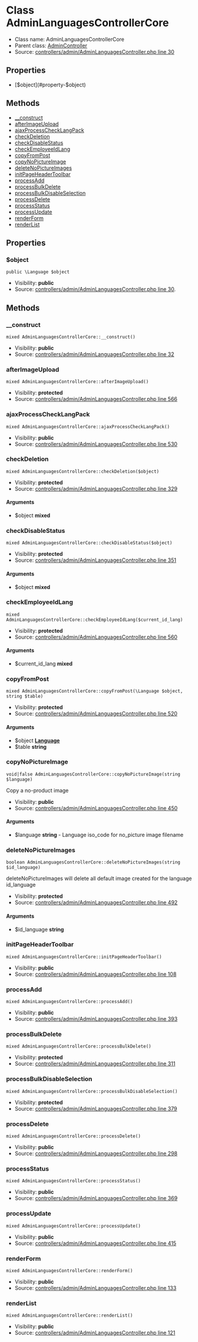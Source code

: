 Class AdminLanguagesControllerCore
=====================





* Class name: AdminLanguagesControllerCore
* Parent class: [AdminController](class.AdminControllerCore.md)
* Source: [controllers/admin/AdminLanguagesController.php line 30](https://github.com/PrestaShop/PrestaShop/blob/1.6.1.1/controllers/admin/AdminLanguagesController.php#L30)



Properties
----------

* [$object](#property-$object)

Methods
-------
* [__construct](#method-__construct)
* [afterImageUpload](#method-afterImageUpload)
* [ajaxProcessCheckLangPack](#method-ajaxProcessCheckLangPack)
* [checkDeletion](#method-checkDeletion)
* [checkDisableStatus](#method-checkDisableStatus)
* [checkEmployeeIdLang](#method-checkEmployeeIdLang)
* [copyFromPost](#method-copyFromPost)
* [copyNoPictureImage](#method-copyNoPictureImage)
* [deleteNoPictureImages](#method-deleteNoPictureImages)
* [initPageHeaderToolbar](#method-initPageHeaderToolbar)
* [processAdd](#method-processAdd)
* [processBulkDelete](#method-processBulkDelete)
* [processBulkDisableSelection](#method-processBulkDisableSelection)
* [processDelete](#method-processDelete)
* [processStatus](#method-processStatus)
* [processUpdate](#method-processUpdate)
* [renderForm](#method-renderForm)
* [renderList](#method-renderList)




Properties
----------


### <a name="property-$object"></a>$object

    public \Language $object





* Visibility: **public**
* Source: [controllers/admin/AdminLanguagesController.php line 30](https://github.com/PrestaShop/PrestaShop/blob/1.6.1.1/controllers/admin/AdminLanguagesController.php#L30).


Methods
-------


### <a name="method-__construct"></a>__construct

    mixed AdminLanguagesControllerCore::__construct()





* Visibility: **public**
* Source: [controllers/admin/AdminLanguagesController.php line 32](https://github.com/PrestaShop/PrestaShop/blob/1.6.1.1/controllers/admin/AdminLanguagesController.php#L32)




### <a name="method-afterImageUpload"></a>afterImageUpload

    mixed AdminLanguagesControllerCore::afterImageUpload()





* Visibility: **protected**
* Source: [controllers/admin/AdminLanguagesController.php line 566](https://github.com/PrestaShop/PrestaShop/blob/1.6.1.1/controllers/admin/AdminLanguagesController.php#L566)




### <a name="method-ajaxProcessCheckLangPack"></a>ajaxProcessCheckLangPack

    mixed AdminLanguagesControllerCore::ajaxProcessCheckLangPack()





* Visibility: **public**
* Source: [controllers/admin/AdminLanguagesController.php line 530](https://github.com/PrestaShop/PrestaShop/blob/1.6.1.1/controllers/admin/AdminLanguagesController.php#L530)




### <a name="method-checkDeletion"></a>checkDeletion

    mixed AdminLanguagesControllerCore::checkDeletion($object)





* Visibility: **protected**
* Source: [controllers/admin/AdminLanguagesController.php line 329](https://github.com/PrestaShop/PrestaShop/blob/1.6.1.1/controllers/admin/AdminLanguagesController.php#L329)


#### Arguments
* $object **mixed**



### <a name="method-checkDisableStatus"></a>checkDisableStatus

    mixed AdminLanguagesControllerCore::checkDisableStatus($object)





* Visibility: **protected**
* Source: [controllers/admin/AdminLanguagesController.php line 351](https://github.com/PrestaShop/PrestaShop/blob/1.6.1.1/controllers/admin/AdminLanguagesController.php#L351)


#### Arguments
* $object **mixed**



### <a name="method-checkEmployeeIdLang"></a>checkEmployeeIdLang

    mixed AdminLanguagesControllerCore::checkEmployeeIdLang($current_id_lang)





* Visibility: **protected**
* Source: [controllers/admin/AdminLanguagesController.php line 560](https://github.com/PrestaShop/PrestaShop/blob/1.6.1.1/controllers/admin/AdminLanguagesController.php#L560)


#### Arguments
* $current_id_lang **mixed**



### <a name="method-copyFromPost"></a>copyFromPost

    mixed AdminLanguagesControllerCore::copyFromPost(\Language $object, string $table)





* Visibility: **protected**
* Source: [controllers/admin/AdminLanguagesController.php line 520](https://github.com/PrestaShop/PrestaShop/blob/1.6.1.1/controllers/admin/AdminLanguagesController.php#L520)


#### Arguments
* $object **[Language](class.LanguageCore.md)**
* $table **string**



### <a name="method-copyNoPictureImage"></a>copyNoPictureImage

    void|false AdminLanguagesControllerCore::copyNoPictureImage(string $language)

Copy a no-product image



* Visibility: **public**
* Source: [controllers/admin/AdminLanguagesController.php line 450](https://github.com/PrestaShop/PrestaShop/blob/1.6.1.1/controllers/admin/AdminLanguagesController.php#L450)


#### Arguments
* $language **string** - Language iso_code for no_picture image filename



### <a name="method-deleteNoPictureImages"></a>deleteNoPictureImages

    boolean AdminLanguagesControllerCore::deleteNoPictureImages(string $id_language)

deleteNoPictureImages will delete all default image created for the language id_language



* Visibility: **protected**
* Source: [controllers/admin/AdminLanguagesController.php line 492](https://github.com/PrestaShop/PrestaShop/blob/1.6.1.1/controllers/admin/AdminLanguagesController.php#L492)


#### Arguments
* $id_language **string**



### <a name="method-initPageHeaderToolbar"></a>initPageHeaderToolbar

    mixed AdminLanguagesControllerCore::initPageHeaderToolbar()





* Visibility: **public**
* Source: [controllers/admin/AdminLanguagesController.php line 108](https://github.com/PrestaShop/PrestaShop/blob/1.6.1.1/controllers/admin/AdminLanguagesController.php#L108)




### <a name="method-processAdd"></a>processAdd

    mixed AdminLanguagesControllerCore::processAdd()





* Visibility: **public**
* Source: [controllers/admin/AdminLanguagesController.php line 393](https://github.com/PrestaShop/PrestaShop/blob/1.6.1.1/controllers/admin/AdminLanguagesController.php#L393)




### <a name="method-processBulkDelete"></a>processBulkDelete

    mixed AdminLanguagesControllerCore::processBulkDelete()





* Visibility: **protected**
* Source: [controllers/admin/AdminLanguagesController.php line 311](https://github.com/PrestaShop/PrestaShop/blob/1.6.1.1/controllers/admin/AdminLanguagesController.php#L311)




### <a name="method-processBulkDisableSelection"></a>processBulkDisableSelection

    mixed AdminLanguagesControllerCore::processBulkDisableSelection()





* Visibility: **protected**
* Source: [controllers/admin/AdminLanguagesController.php line 379](https://github.com/PrestaShop/PrestaShop/blob/1.6.1.1/controllers/admin/AdminLanguagesController.php#L379)




### <a name="method-processDelete"></a>processDelete

    mixed AdminLanguagesControllerCore::processDelete()





* Visibility: **public**
* Source: [controllers/admin/AdminLanguagesController.php line 298](https://github.com/PrestaShop/PrestaShop/blob/1.6.1.1/controllers/admin/AdminLanguagesController.php#L298)




### <a name="method-processStatus"></a>processStatus

    mixed AdminLanguagesControllerCore::processStatus()





* Visibility: **public**
* Source: [controllers/admin/AdminLanguagesController.php line 369](https://github.com/PrestaShop/PrestaShop/blob/1.6.1.1/controllers/admin/AdminLanguagesController.php#L369)




### <a name="method-processUpdate"></a>processUpdate

    mixed AdminLanguagesControllerCore::processUpdate()





* Visibility: **public**
* Source: [controllers/admin/AdminLanguagesController.php line 415](https://github.com/PrestaShop/PrestaShop/blob/1.6.1.1/controllers/admin/AdminLanguagesController.php#L415)




### <a name="method-renderForm"></a>renderForm

    mixed AdminLanguagesControllerCore::renderForm()





* Visibility: **public**
* Source: [controllers/admin/AdminLanguagesController.php line 133](https://github.com/PrestaShop/PrestaShop/blob/1.6.1.1/controllers/admin/AdminLanguagesController.php#L133)




### <a name="method-renderList"></a>renderList

    mixed AdminLanguagesControllerCore::renderList()





* Visibility: **public**
* Source: [controllers/admin/AdminLanguagesController.php line 121](https://github.com/PrestaShop/PrestaShop/blob/1.6.1.1/controllers/admin/AdminLanguagesController.php#L121)



